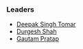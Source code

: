 ### Leaders

* [Deepak Singh Tomar](mailto:deepak.tomar@owasp.org)
* [Durgesh Shah](mailto:durgesh.shah@owasp.org)
* [Gautam Pratap](mailto:gautam.pratap@owasp.org)
